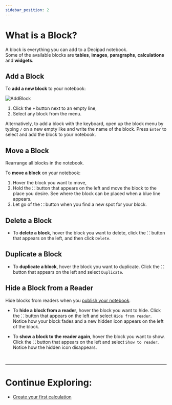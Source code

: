 ```yaml
---
sidebar_position: 2
---
```


# What is a Block?

A block is everything you can add to a Decipad notebook.<br />
Some of the available blocks are **tables**, **images**, **paragraphs**, **calculations** and **widgets**.

## Add a Block

To **add a new block** to your notebook:

![AddBlock](https://user-images.githubusercontent.com/12210180/198082774-643cbb40-4f1b-4077-954b-4b9f992a8094.gif)

1.  Click the `+` button next to an empty line,
2.  Select any block from the menu.

Alternatively, to add a block with the keyboard, open up the block menu by typing `/` on a new empty like and write the name of the block. Press `Enter` to select and add the block to your notebook.

## Move a Block

Rearrange all blocks in the notebook.

To **move a block** on your notebook:

1.  Hover the block you want to move,
2.  Hold the **`⸬`** button that appears on the left and move the block to the place you desire. See where the block can be placed when a blue line appears.
3.  Let go of the **`⸬`** button when you find a new spot for your block.

## Delete a Block

- To **delete a block**, hover the block you want to delete, click the **`⸬`** button that appears on the left, and then click `Delete`.

## Duplicate a Block

- To **duplicate a block**, hover the block you want to duplicate. Click the **`⸬`** button that appears on the left and select `Duplicate`.

## Hide a Block from a Reader

Hide blocks from readers when you [publish your notebook](/docs/quick-start/publish).

- To **hide a block from a reader**, hover the block you want to hide. Click the **`⸬`** button that appears on the left and select `Hide from reader`. <br />
  Notice how your block fades and a new hidden icon appears on the left of the block.

- To **show a block to the reader again**, hover the block you want to show. Click the **`⸬`** button that appears on the left and select `Show to reader`. <br />
  Notice how the hidden icon disappears.

<br />

---

# Continue Exploring:

- [Create your first calculation](/docs/quick-start/calculations)

